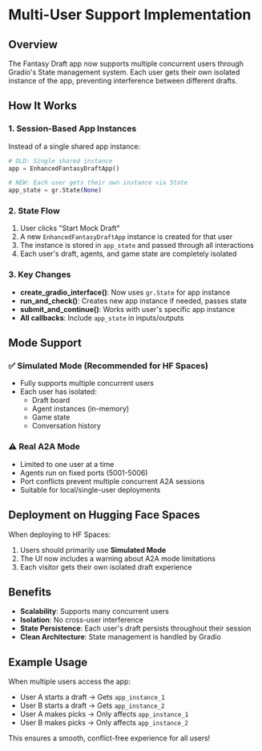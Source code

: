 # Multi-User Support Implementation

## Overview
The Fantasy Draft app now supports multiple concurrent users through Gradio's State management system. Each user gets their own isolated instance of the app, preventing interference between different drafts.

## How It Works

### 1. Session-Based App Instances
Instead of a single shared app instance:
```python
# OLD: Single shared instance
app = EnhancedFantasyDraftApp()

# NEW: Each user gets their own instance via State
app_state = gr.State(None)
```

### 2. State Flow
1. User clicks "Start Mock Draft"
2. A new `EnhancedFantasyDraftApp` instance is created for that user
3. The instance is stored in `app_state` and passed through all interactions
4. Each user's draft, agents, and game state are completely isolated

### 3. Key Changes
- **create_gradio_interface()**: Now uses `gr.State` for app instance
- **run_and_check()**: Creates new app instance if needed, passes state
- **submit_and_continue()**: Works with user's specific app instance
- **All callbacks**: Include `app_state` in inputs/outputs

## Mode Support

### ✅ Simulated Mode (Recommended for HF Spaces)
- Fully supports multiple concurrent users
- Each user has isolated:
  - Draft board
  - Agent instances (in-memory)
  - Game state
  - Conversation history

### ⚠️ Real A2A Mode
- Limited to one user at a time
- Agents run on fixed ports (5001-5006)
- Port conflicts prevent multiple concurrent A2A sessions
- Suitable for local/single-user deployments

## Deployment on Hugging Face Spaces

When deploying to HF Spaces:
1. Users should primarily use **Simulated Mode**
2. The UI now includes a warning about A2A mode limitations
3. Each visitor gets their own isolated draft experience

## Benefits
- **Scalability**: Supports many concurrent users
- **Isolation**: No cross-user interference
- **State Persistence**: Each user's draft persists throughout their session
- **Clean Architecture**: State management is handled by Gradio

## Example Usage
When multiple users access the app:
- User A starts a draft → Gets `app_instance_1`
- User B starts a draft → Gets `app_instance_2`
- User A makes picks → Only affects `app_instance_1`
- User B makes picks → Only affects `app_instance_2`

This ensures a smooth, conflict-free experience for all users! 